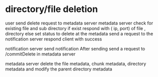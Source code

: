 
# directory/file deletion 
user send delete request to metadata server 
metadata server check for existing file and sub directory 
if exist 
    respond with ( ip, port) of file , directory 
else 
    set status to delete at the metadata
    send a request to the notification server 
    respond client with success 

notification server send notification 
After sending send a request to /commitDelete in metadata server

metadata server delete the file metadata, chunk metadata, directory metadata and modify the parent directory metadata 




